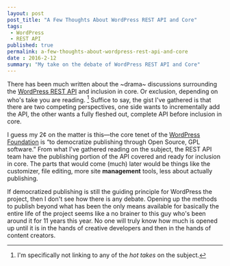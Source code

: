 ```yaml
---
layout: post
post_title: "A Few Thoughts About WordPress REST API and Core"
tags:
 - WordPress
 - REST API
published: true
permalink: a-few-thoughts-about-wordpress-rest-api-and-core
date : 2016-2-12
summary: "My take on the debate of WordPress REST API and Core"
---
```


There has been much written about the ~drama~ discussions surrounding the [WordPress REST API](http://v2.wp-api.org) and inclusion in core. Or exclusion, depending on who's take you are reading. [^1] Suffice to say, the gist I've gathered is that there are two competing perspectives, one side wants to incrementally add the API, the other wants a fully fleshed out, complete API before inclusion in core.

I guess my 2¢ on the matter is this—the core tenet of the [WordPress Foundation](http://wordpressfoundation.org) is “to democratize publishing through Open Source, GPL software.” From what I've gathered reading on the subject, the REST API team have the publishing portion of the API covered and ready for inclusion in core. The parts that would come (much) later would be things like the customizer, file editing, more site **management** tools, less about actually publishing.

If democratized publishing is still the guiding principle for WordPress the project, then I don't see how there is any debate. Opening up the methods to publish beyond what has been the only means available for basically the entire life of the project seems like a no brainer to this guy who's been around it for 11 years this year. No one will truly know how much is opened up until it is in the hands of creative developers and then in the hands of content creators.


[^1]: I'm specifically not linking to any of the *hot takes* on the subject.

 <a href="https://brid.gy/publish/twitter"></a>
